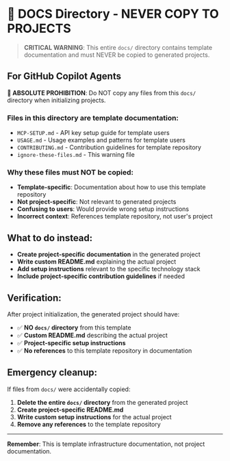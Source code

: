 # 🚫 DOCS Directory - NEVER COPY TO PROJECTS

> **CRITICAL WARNING**: This entire `docs/` directory contains template documentation and must NEVER be copied to generated projects.

## For GitHub Copilot Agents

**🚨 ABSOLUTE PROHIBITION**: Do NOT copy any files from this `docs/` directory when initializing projects.

### Files in this directory are template documentation:
- `MCP-SETUP.md` - API key setup guide for template users
- `USAGE.md` - Usage examples and patterns for template users  
- `CONTRIBUTING.md` - Contribution guidelines for template repository
- `ignore-these-files.md` - This warning file

### Why these files must NOT be copied:
- **Template-specific**: Documentation about how to use this template repository
- **Not project-specific**: Not relevant to generated projects
- **Confusing to users**: Would provide wrong setup instructions
- **Incorrect context**: References template repository, not user's project

## What to do instead:
- **Create project-specific documentation** in the generated project
- **Write custom README.md** explaining the actual project
- **Add setup instructions** relevant to the specific technology stack
- **Include project-specific contribution guidelines** if needed

## Verification:
After project initialization, the generated project should have:
- ✅ **NO `docs/` directory** from this template
- ✅ **Custom README.md** describing the actual project
- ✅ **Project-specific setup instructions**
- ✅ **No references** to this template repository in documentation

## Emergency cleanup:
If files from `docs/` were accidentally copied:
1. **Delete the entire `docs/` directory** from the generated project
2. **Create project-specific README.md** 
3. **Write custom setup instructions** for the actual project
4. **Remove any references** to the template repository

---

**Remember**: This is template infrastructure documentation, not project documentation.
